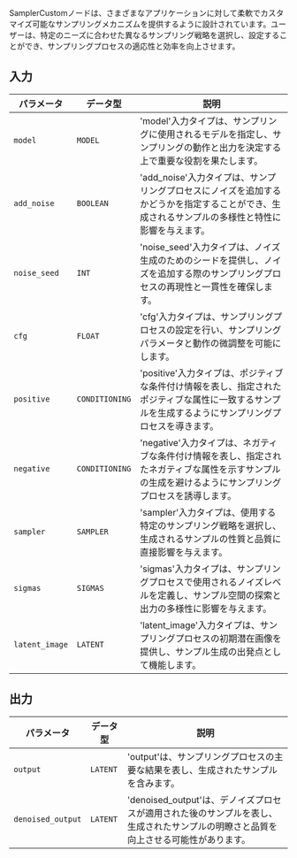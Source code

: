 
SamplerCustomノードは、さまざまなアプリケーションに対して柔軟でカスタマイズ可能なサンプリングメカニズムを提供するように設計されています。ユーザーは、特定のニーズに合わせた異なるサンプリング戦略を選択し、設定することができ、サンプリングプロセスの適応性と効率を向上させます。

## 入力

| パラメータ | データ型 | 説明 |
|-----------|--------------|-------------|
| `model`   | `MODEL`      | 'model'入力タイプは、サンプリングに使用されるモデルを指定し、サンプリングの動作と出力を決定する上で重要な役割を果たします。 |
| `add_noise` | `BOOLEAN`    | 'add_noise'入力タイプは、サンプリングプロセスにノイズを追加するかどうかを指定することができ、生成されるサンプルの多様性と特性に影響を与えます。 |
| `noise_seed` | `INT`        | 'noise_seed'入力タイプは、ノイズ生成のためのシードを提供し、ノイズを追加する際のサンプリングプロセスの再現性と一貫性を確保します。 |
| `cfg`     | `FLOAT`      | 'cfg'入力タイプは、サンプリングプロセスの設定を行い、サンプリングパラメータと動作の微調整を可能にします。 |
| `positive` | `CONDITIONING` | 'positive'入力タイプは、ポジティブな条件付け情報を表し、指定されたポジティブな属性に一致するサンプルを生成するようにサンプリングプロセスを導きます。 |
| `negative` | `CONDITIONING` | 'negative'入力タイプは、ネガティブな条件付け情報を表し、指定されたネガティブな属性を示すサンプルの生成を避けるようにサンプリングプロセスを誘導します。 |
| `sampler` | `SAMPLER`    | 'sampler'入力タイプは、使用する特定のサンプリング戦略を選択し、生成されるサンプルの性質と品質に直接影響を与えます。 |
| `sigmas`  | `SIGMAS`     | 'sigmas'入力タイプは、サンプリングプロセスで使用されるノイズレベルを定義し、サンプル空間の探索と出力の多様性に影響を与えます。 |
| `latent_image` | `LATENT` | 'latent_image'入力タイプは、サンプリングプロセスの初期潜在画像を提供し、サンプル生成の出発点として機能します。 |

## 出力

| パラメータ | データ型 | 説明 |
|-----------|--------------|-------------|
| `output`  | `LATENT`     | 'output'は、サンプリングプロセスの主要な結果を表し、生成されたサンプルを含みます。 |
| `denoised_output` | `LATENT` | 'denoised_output'は、デノイズプロセスが適用された後のサンプルを表し、生成されたサンプルの明瞭さと品質を向上させる可能性があります。 |

